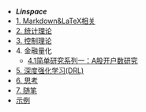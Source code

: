 - ***Linspace***
- [1. Markdown&LaTeX相关](markdown/markdown)
- [2. 统计理论](statitic/statistic)
- [3. 控制理论](control/control)
- 4\. 金融量化
   - [4.1简单研究系列一：A股开户数研究](quant/account)
- [5. 深度强化学习(DRL)](DRL/DRL)
- [6. 思考](thought/thought)
- [7. 随笔](record/record)
- [示例](chapter1/chapter1)